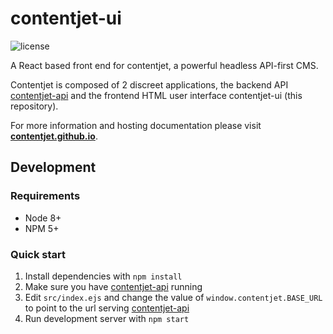 # contentjet-ui

![license](https://img.shields.io/github/license/mashape/apistatus.svg?style=flat-square)

A React based front end for contentjet, a powerful headless API-first CMS.

Contentjet is composed of 2 discreet applications, the backend API [contentjet-api][contentjet-api] and the frontend HTML user interface contentjet-ui (this repository).

For more information and hosting documentation please visit **[contentjet.github.io][contentjet]**.

## Development

### Requirements

* Node 8+
* NPM 5+

### Quick start

1. Install dependencies with `npm install`
2. Make sure you have [contentjet-api][contentjet-api] running
3. Edit `src/index.ejs` and change the value of `window.contentjet.BASE_URL` to point to the url serving [contentjet-api][contentjet-api]
4. Run development server with `npm start`

[contentjet]: https://contentjet.github.io
[contentjet-api]: https://github.com/contentjet/contentjet-api
